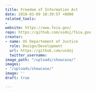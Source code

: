 ```yaml
---
title: Freedom of Information Act
date: 2018-03-09 10:39:57 +0000
related_tools:
- 
website: https://www.foia.gov/
repo: https://github.com/usdoj/foia.gov
creator:
- name: US Departement of Justice
  role: Design/Development
  url: https://github.com/usdoj
  twitter_username: 
image_path: "/uploads/showcase/"
images:
- "/uploads/showcase/"
image: ''
draft: true

---
```

